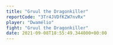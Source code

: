 ```yaml
---
title: "Gruul the Dragonkiller"
reportCode: "3Tr4JVDfKZW7nvRx"
player: "Dwamélio"
fight: "Gruul the Dragonkiller"
date: 2021-09-08T18:55:49.344000+00:00
---
```


